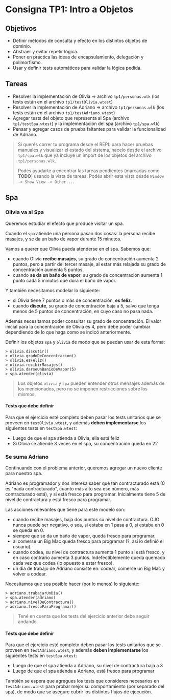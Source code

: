 # Consigna TP1: Intro a Objetos

## Objetivos

- Definir métodos de consulta y efecto en los distintos objetos de dominio.
- Abstraer y evitar repetir lógica.
- Poner en práctica las ideas de encapsulamiento, delegación y polimorfismo.
- Usar y definir tests automáticos para validar la lógica pedida.

## Tareas

- Resolver la implementación de Olivia => archivo `tp1/personas.wlk` (los tests están en el archivo `tp1/testOlivia.wtest`)
- Resolver la implementación de Adriano => archivo `tp1/personas.wlk` (los tests están en el archivo `tp1/testAdriano.wtest`)
- Agregar tests del objeto que representa al Spa (archivo `tp1/testSpa.wtest`) y la implementación del spa (archivo `tp1/spa.wlk`)
- Pensar y agregar casos de prueba faltantes para validar la funcionalidad de Adriano.

> Si querés correr tu programa desde el REPL para hacer pruebas manuales y visualizar el estado del sistema, hacelo desde el archivo `tp1/spa.wlk` que ya incluye un import de los objetos del archivo `tp1/personas.wlk`.
>
> Podés ayudarte a encontrar las tareas pendientes (marcadas como **TODO**) usando la vista de tareas. Podés abrir esta vista desde `Window -> Show View -> Other...`. 

## Spa

### Olivia va al Spa

Queremos estudiar el efecto que produce visitar un spa.

Cuando el `spa` atiende una persona pasan dos cosas: la persona recibe masajes, y se da un baño de vapor durante 15 minutos.

Vamos a querer que Olivia pueda atenderse en el spa. Sabemos que:

* cuando Olivia **recibe masajes**, su grado de concentración aumenta 2 puntos, pero a partir del tercer masaje, al estar más relajada su grado de concentración aumenta 5 puntos.
* cuando **se da un baño de vapor**, su grado de concentración aumenta 1 punto cada 5 minutos que dura el baño de vapor.

Y también necesitamos modelar lo siguiente:
* si Olivia tiene 7 puntos o más de concentración, **es feliz**.
* cuando **discute**, su grado de concentración baja a 5, salvo que tenga menos de 5 puntos de concentración, en cuyo caso no pasa nada.

Además necesitamos poder consultar su grado de concentración. El valor inicial para la concentración de Olivia es 4, pero debe poder cambiar dependiendo de lo que haga como se indicó anteriormente.

Definir los objetos `spa` y `olivia` de modo que se puedan usar de esta forma:

```wollok
> olivia.discutir()
> olivia.gradoDeConcentracion()
> olivia.esFeliz()
> olivia.recibirMasajes()
> olivia.darseUnBanioDeVapor(5)
> spa.atender(olivia)
```

> Los objetos `olivia` y `spa` pueden entender otros mensajes además de los mencionados, pero no se imponen restricciones sobre los mismos.

#### Tests que debe definir

Para que el ejercicio esté completo deben pasar los tests unitarios que se proveen en `testOlivia.wtest`, y además **deben implementarse** los siguientes tests en `testSpa.wtest`:

- Luego de que el spa atienda a Olivia, ella está feliz
- Si Olivia se atiende 3 veces en el spa, su concentración queda en 22

### Se suma Adriano

Continuando con el problema anterior, queremos agregar un nuevo cliente para nuestro spa.

Adriano es programador y nos interesa saber qué tan contracturado está (0 es "nada contracturado", cuanto más alto sea ese número, más contracturado está), y si está fresco para programar. Inicialmente tiene 5 de nivel de contractura y está fresco para programar.

Las acciones relevantes que tiene para este modelo son:

* cuando recibe masajes, baja dos puntos su nivel de contractura. OJO nunca puede ser negativo, o sea, si estaba en 1 pasa a 0, si estaba en 0 se queda en 0.
* siempre que se da un baño de vapor, queda fresco para programar.
* al comerse un Big Mac queda fresco para programar (?, así lo definió el usuario).
* cuando codea, su nivel de contractura aumenta 1 punto si está fresco, y en caso contrario aumenta 3 puntos. Indefectiblemente queda quemado cada vez que codea (lo opuesto a estar fresco).
* un dia de trabajo de Adriano consiste en: codear, comerse un Big Mac y volver a codear.

Necesitamos que sea posible hacer (por lo menos) lo siguiente:

```wollok
> adriano.trabajarUnDia()
> spa.atender(adriano)
> adriano.nivelDeContractura()
> adriano.frescoParaProgramar()
```

> Tené en cuenta que los tests del ejercicio anterior debe seguir andando.

#### Tests que debe definir

Para que el ejercicio esté completo deben pasar los tests unitarios que se proveen en `testAdriano.wtest`, y además **deben implementarse** los siguientes tests en `testSpa.wtest`:
- Luego de que el spa atienda a Adriano, su nivel de contractura baja a 3
- Luego de que el spa atienda a Adriano, está fresco para programar

También se espera que agregues los tests que consideres necesarios en `testAdriano.wtest` para probar mejor su comportamiento (por separado del spa), de modo que se asegure cubrir los distintos flujos de ejecución.
